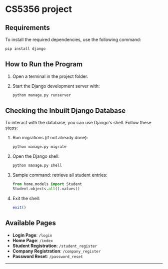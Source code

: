 # CS5356 project

## Requirements
To install the required dependencies, use the following command:

```bash
pip install django
```

## How to Run the Program
1. Open a terminal in the project folder.
2. Start the Django development server with:

   ```bash
   python manage.py runserver
   ```

## Checking the Inbuilt Django Database
To interact with the database, you can use Django's shell. Follow these steps:

1. Run migrations (if not already done):

   ```bash
   python manage.py migrate
   ```

2. Open the Django shell:

   ```bash
   python manage.py shell
   ```

3. Sample command: retrieve all student entries:

   ```python
   from home.models import Student
   Student.objects.all().values()
   ```

4. Exit the shell:

   ```bash
   exit()
   ```

## Available Pages
- **Login Page**: `/login`
- **Home Page**: `/index`
- **Student Registration**: `/student_register`
- **Company Registration**: `/company_register`
- **Password Reset**: `/password_reset`

---
